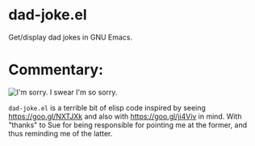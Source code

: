 # dad-joke.el

Get/display dad jokes in GNU Emacs.

# Commentary:

![I'm sorry. I swear I'm so sorry.](https://user-images.githubusercontent.com/28237/27333781-f6a4c61e-55be-11e7-965f-474765e8eb64.gif)


`dad-joke.el` is a terrible bit of elisp code inspired by seeing
https://goo.gl/NXTJXk and also with https://goo.gl/ji4Viv in mind. With
"thanks" to Sue for being responsible for pointing me at the former, and
thus reminding me of the latter.
